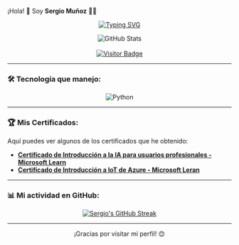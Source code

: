 ¡Hola! 👋 Soy **Sergio Muñoz** 👨‍💻

<p align="center">
  <a href="https://git.io/typing-svg"><img src="https://readme-typing-svg.demolab.com?font=Montserrat&size=28&pause=1500&color=007ACC&background=F0F8FF00&center=true&vCenter=true&width=800&height=80&lines=Estudiante+de+Ingenier%C3%ADa+Civil+Inform%C3%A1tica;Apasionado+por+la+Tecnolog%C3%ADa+y+la+Innovaci%C3%B3n;Siempre+aprendiendo+algo+nuevo" alt="Typing SVG" /></a>
</p>

<div align="center">
  <img src="https://github-readme-stats.vercel.app/api?username=sergioandresss&show_icons=true&theme=radical" alt="GitHub Stats">
</div>

<br>

<div align="center">
  <a href="https://visitor-badge.laobi.icu/badge?page_id=sergioandresss.sergioandresss&left_color=007ACC&right_color=03DAC6"><img src="https://visitor-badge.laobi.icu/badge?page_id=sergioandresss.sergioandresss&left_color=007ACC&right_color=03DAC6" alt="Visitor Badge"></a>
</div>

---

### 🛠️ Tecnología que manejo:

<p align="center">
  <img src="https://skillicons.dev/icons?i=python&perline=4" alt="Python">
</p>

---

### 🏆 Mis Certificados:

Aquí puedes ver algunos de los certificados que he obtenido:

* **[Certificado de Introducción a la IA para usuarios profesionales - Microsoft Learn]([https://www.enlace-a-tu-certificado-1.com](https://learn.microsoft.com/es-es/users/muozescobedosergioa-4234/achievements/print/w2zk3d7n?tab=tab-learning-paths))**
* **[Certificado de Introducción a IoT de Azure - Microsoft Leran]([https://www.enlace-a-tu-certificado-2.com](https://learn.microsoft.com/es-es/users/muozescobedosergioa-4234/achievements/print/zka64rl2?tab=tab-modules))**

---

### 📊 Mi actividad en GitHub:

<div align="center">
  <a href="https://github.com/anuraghazra/github-readme-streak-stats">
    <img title="GitHub Streak" alt="Sergio's GitHub Streak" src="https://github-readme-streak-stats.herokuapp.com/?user=sergioandresss&theme=dark&hide_border=true" />
  </a>
</div>

---

<div align="center">
  ¡Gracias por visitar mi perfil! 😊
</div>

